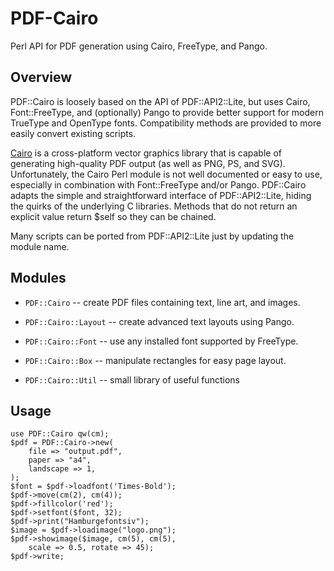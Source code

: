 # PDF-Cairo

Perl API for PDF generation using Cairo, FreeType, and Pango.

## Overview

PDF::Cairo is loosely based on the API of PDF::API2::Lite, but uses
Cairo, Font::FreeType, and (optionally) Pango to provide better
support for modern TrueType and OpenType fonts. Compatibility methods
are provided to more easily convert existing scripts.

[Cairo](https://www.cairographics.org) is a cross-platform vector
graphics library that is capable of generating high-quality PDF output
(as well as PNG, PS, and SVG). Unfortunately, the Cairo Perl module
is not well documented or easy to use, especially in combination with
Font::FreeType and/or Pango. PDF::Cairo adapts the simple and
straightforward interface of PDF::API2::Lite, hiding the quirks of
the underlying C libraries. Methods that do not return an explicit
value return $self so they can be chained.

Many scripts can be ported from PDF::API2::Lite just by updating
the module name.

## Modules

* `PDF::Cairo` -- create PDF files containing text, line art, and images.

* `PDF::Cairo::Layout` -- create advanced text layouts using Pango.

* `PDF::Cairo::Font` -- use any installed font supported by FreeType.

* `PDF::Cairo::Box` -- manipulate rectangles for easy page layout.

* `PDF::Cairo::Util` -- small library of useful functions

## Usage

```
use PDF::Cairo qw(cm);
$pdf = PDF::Cairo->new(
    file => "output.pdf",
    paper => "a4",
    landscape => 1,
);
$font = $pdf->loadfont('Times-Bold');
$pdf->move(cm(2), cm(4));
$pdf->fillcolor('red');
$pdf->setfont($font, 32);
$pdf->print("Hamburgefontsiv");
$image = $pdf->loadimage("logo.png");
$pdf->showimage($image, cm(5), cm(5),
    scale => 0.5, rotate => 45);
$pdf->write;
```
